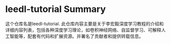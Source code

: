 # leedl-tutorial Summary

这个仓库名是leedl-tutorial. 此仓库内容主要是关于李宏毅深度学习教程的介绍和详细内容列表，包括各种深度学习理论，如卷积神经网络、自监督学习、可解释人工智能等，配套有代码和扩展资源。并署名了贡献者和提供转载信息。